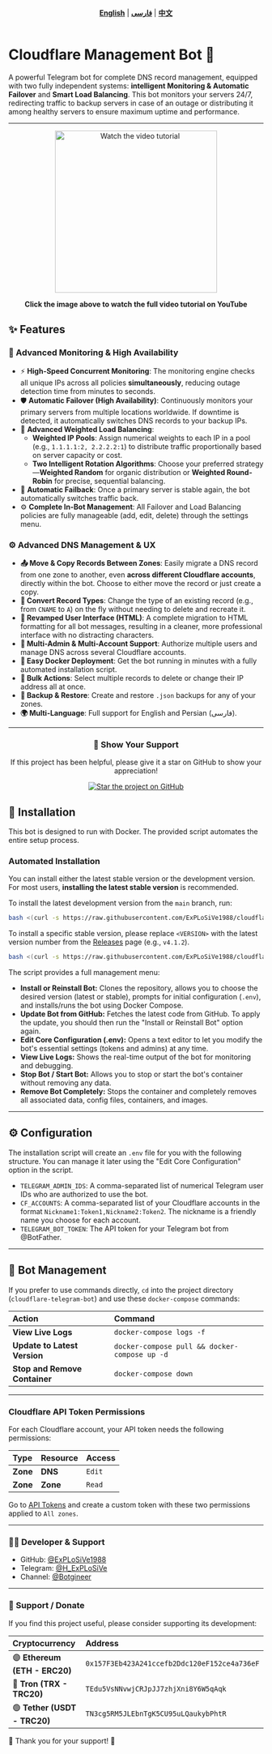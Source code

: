 <div align="center">
  <strong><a href="README.md">English</a></strong> | <strong><a href="README-FA.md">فارسی</a></strong> | <strong><a href="README-CH.md">中文</a></strong>
</div>
<br>

# Cloudflare Management Bot 🐳
A powerful Telegram bot for complete DNS record management, equipped with two fully independent systems: **intelligent Monitoring & Automatic Failover** and **Smart Load Balancing**. This bot monitors your servers 24/7, redirecting traffic to backup servers in case of an outage or distributing it among healthy servers to ensure maximum uptime and performance.

---
<div align="center">
  <a href="https://www.youtube.com/watch?v=OOQ9rtHqeFQ" target="_blank">
    <img src="https://img.youtube.com/vi/OOQ9rtHqeFQ/hqdefault.jpg" alt="Watch the video tutorial" width="320">
  </a>
  <p><strong>Click the image above to watch the full video tutorial on YouTube</strong></p>
</div>

## ✨ Features

### 🚀 Advanced Monitoring & High Availability
*   ⚡ **High-Speed Concurrent Monitoring**: The monitoring engine checks all unique IPs across all policies **simultaneously**, reducing outage detection time from minutes to seconds.
*   🛡️ **Automatic Failover (High Availability)**: Continuously monitors your primary servers from multiple locations worldwide. If downtime is detected, it automatically switches DNS records to your backup IPs.
*   🚦 **Advanced Weighted Load Balancing**:
    *   **Weighted IP Pools**: Assign numerical weights to each IP in a pool (e.g., `1.1.1.1:2, 2.2.2.2:1`) to distribute traffic proportionally based on server capacity or cost.
    *   **Two Intelligent Rotation Algorithms**: Choose your preferred strategy—**Weighted Random** for organic distribution or **Weighted Round-Robin** for precise, sequential balancing.
*   🔄 **Automatic Failback**: Once a primary server is stable again, the bot automatically switches traffic back.
*   ⚙️ **Complete In-Bot Management**: All Failover and Load Balancing policies are fully manageable (add, edit, delete) through the settings menu.

### ⚙️ Advanced DNS Management & UX
*   **📤 Move & Copy Records Between Zones**: Easily migrate a DNS record from one zone to another, even **across different Cloudflare accounts**, directly within the bot. Choose to either move the record or just create a copy.
*   **🔄 Convert Record Types**: Change the type of an existing record (e.g., from `CNAME` to `A`) on the fly without needing to delete and recreate it.
*   **🎨 Revamped User Interface (HTML)**: A complete migration to HTML formatting for all bot messages, resulting in a cleaner, more professional interface with no distracting characters.
*   **👥 Multi-Admin & Multi-Account Support**: Authorize multiple users and manage DNS across several Cloudflare accounts.
*   **🐳 Easy Docker Deployment**: Get the bot running in minutes with a fully automated installation script.
*   **👥 Bulk Actions**: Select multiple records to delete or change their IP address all at once.
*   **💾 Backup & Restore**: Create and restore `.json` backups for any of your zones.
*   **🌍 Multi-Language**: Full support for English and Persian (فارسی).

---

<div align="center">
  <h3>💖 Show Your Support</h3>
  <p>If this project has been helpful, please give it a star on GitHub to show your appreciation!</p>
  <a href="https://github.com/ExPLoSiVe1988/cloudflare-telegram-bot/stargazers">
    <img src="https://img.shields.io/github/stars/ExPLoSiVe1988/cloudflare-telegram-bot?style=for-the-badge&logo=github&color=FFDD00&logoColor=black" alt="Star the project on GitHub">
  </a>
</div>

## 🚀 Installation

This bot is designed to run with Docker. The provided script automates the entire setup process.

### Automated Installation

You can install either the latest stable version or the development version. For most users, **installing the latest stable version** is recommended.

To install the latest development version from the `main` branch, run:
```bash
bash <(curl -s https://raw.githubusercontent.com/ExPLoSiVe1988/cloudflare-telegram-bot/main/install.sh)
```
To install a specific stable version, please replace `<VERSION>` with the latest version number from the [Releases](https://github.com/ExPLoSiVe1988/cloudflare-telegram-bot/releases) page (e.g., `v4.1.2`).
```bash
bash <(curl -s https://raw.githubusercontent.com/ExPLoSiVe1988/cloudflare-telegram-bot/<VERSION>/install.sh)
```
The script provides a full management menu:
*   **Install or Reinstall Bot:** Clones the repository, allows you to choose the desired version (latest or stable), prompts for initial configuration (`.env`), and installs/runs the bot using Docker Compose.
*   **Update Bot from GitHub:** Fetches the latest code from GitHub. To apply the update, you should then run the "Install or Reinstall Bot" option again.
*   **Edit Core Configuration (.env):** Opens a text editor to let you modify the bot's essential settings (tokens and admins) at any time.
*   **View Live Logs:** Shows the real-time output of the bot for monitoring and debugging.
*   **Stop Bot / Start Bot:** Allows you to stop or start the bot's container without removing any data.
*   **Remove Bot Completely:** Stops the container and completely removes all associated data, config files, containers, and images.

---

## ⚙️ Configuration

The installation script will create an `.env` file for you with the following structure. You can manage it later using the "Edit Core Configuration" option in the script.

*   `TELEGRAM_ADMIN_IDS`: A comma-separated list of numerical Telegram user IDs who are authorized to use the bot.
*   `CF_ACCOUNTS`: A comma-separated list of your Cloudflare accounts in the format `Nickname1:Token1,Nickname2:Token2`. The nickname is a friendly name you choose for each account.
*   `TELEGRAM_BOT_TOKEN`: The API token for your Telegram bot from @BotFather.

---

## 🤖 Bot Management

If you prefer to use commands directly, `cd` into the project directory (`cloudflare-telegram-bot`) and use these `docker-compose` commands:

| Action                      | Command                                   |
| :-------------------------- | :---------------------------------------- |
| **View Live Logs**          | `docker-compose logs -f`                  |
| **Update to Latest Version**| `docker-compose pull && docker-compose up -d` |
| **Stop and Remove Container** | `docker-compose down`                     |

---

### Cloudflare API Token Permissions
For each Cloudflare account, your API token needs the following permissions:

| Type | Resource | Access |
| :--- | :---     | :---   |
| **Zone** | **DNS**    | `Edit` |
| **Zone** | **Zone**   | `Read` |

Go to [API Tokens](https://dash.cloudflare.com/profile/api-tokens) and create a custom token with these two permissions applied to `All zones`.

---

### 👨‍💻 Developer & Support
*   GitHub: [@ExPLoSiVe1988](https://github.com/ExPLoSiVe1988/cloudflare-telegram-bot)
*   Telegram: [@H_ExPLoSiVe](https://t.me/H_ExPLoSiVe)
*   Channel: [@Botgineer](https://t.me/Botgineer)
---
### 💖 Support / Donate
If you find this project useful, please consider supporting its development:

| Cryptocurrency            | Address                                      |
|:--------------------------|:---------------------------------------------|
| 🟣 **Ethereum (ETH - ERC20)** | `0x157F3Eb423A241ccefb2Ddc120eF152ce4a736eF` |
| 🔵 **Tron (TRX - TRC20)**     | `TEdu5VsNNvwjCRJpJJ7zhjXni8Y6W5qAqk`         |
| 🟢 **Tether (USDT - TRC20)**  | `TN3cg5RM5JLEbnTgK5CU95uLQaukybPhtR`         |

🙏 Thank you for your support! 🚀
